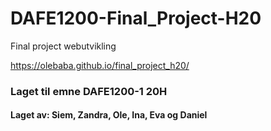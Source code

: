 # DAFE1200-Final_Project-H20

Final project webutvikling

https://olebaba.github.io/final_project_h20/

### Laget til emne DAFE1200-1 20H

#### Laget av: Siem, Zandra, Ole, Ina, Eva og Daniel
